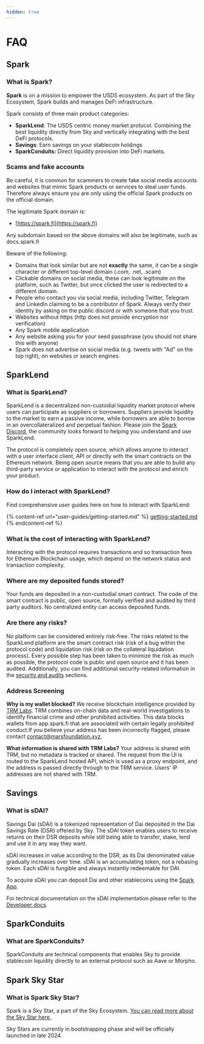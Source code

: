 ```yaml
---
hidden: true
---
```


# FAQ

## Spark

### What is Spark?

**Spark** is on a mission to empower the USDS ecosystem. As part of the Sky Ecosystem, Spark builds and manages DeFi infrastructure.

Spark consists of three main product categories:

* **SparkLend**: The USDS centric money market protocol. Combining the best liquidity directly from Sky and vertically integrating with the best DeFi protocols.
* **Savings**: Earn savings on your stablecoin holdings
* **SparkConduits:** Direct liquidity provision into DeFi markets.

### Scams and fake accounts

Be careful, it is common for scammers to create fake social media accounts and websites that mimic Spark products or services to steal user funds. Therefore always ensure you are only using the official Spark products on the official domain.

The legitimate Spark domain is:

* [https://spark.fi](https://spark.fi)

Any subdomain based on the above domains will also be legitimate, such as docs.spark.fi

Beware of the following:

* Domains that look similar but are not **exactly** the same, it can be a single character or different top-level domain (.com, .net, .scam)
* Clickable domains on social media, these can look legitimate on the platform, such as Twitter, but once clicked the user is redirected to a different domain.
* People who contact you via social media, including Twitter, Telegram and LinkedIn claiming to be a contributor of Spark. Always verify their identity by asking on the public discord or with someone that you trust.
* Websites without https (http does not provide encryption nor verification)
* Any Spark mobile application
* Any website asking you for your seed passphrase (you should not share this with anyone)&#x20;
* Spark does not advertise on social media (e.g. tweets with "Ad" on the top right), on websites or search engines.

## SparkLend

### What is SparkLend?

SparkLend is a decentralized non-custodial liquidity market protocol where users can participate as suppliers or borrowers. Suppliers provide liquidity to the market to earn a passive income, while borrowers are able to borrow in an overcollateralized and perpetual fashion. Please join the [Spark Discord](https://discord.gg/sparkdao), the community looks forward to helping you understand and use SparkLend.

The protocol is completely open source, which allows anyone to interact with a user interface client, API or directly with the smart contracts on the Ethereum network. Being open source means that you are able to build any third-party service or application to interact with the protocol and enrich your product.

### How do I interact with SparkLend?

Find comprehensive user guides here on how to interact with SparkLend:

{% content-ref url="user-guides/getting-started.md" %}
[getting-started.md](user-guides/getting-started.md)
{% endcontent-ref %}

### What is the cost of interacting with SparkLend?

Interacting with the protocol requires transactions and so transaction fees for Ethereum Blockchain usage, which depend on the network status and transaction complexity.

### Where are my deposited funds stored?

Your funds are deposited in a non-custodial smart contract. The code of the smart contract is public, open source, formally verified and audited by third party auditors. No centralized entity can access deposited funds.

### Are there any risks?

No platform can be considered entirely risk-free. The risks related to the SparkLend platform are the smart contract risk (risk of a bug within the protocol code) and liquidation risk (risk on the collateral liquidation process). Every possible step has been taken to minimize the risk as much as possible, the protocol code is public and open source and it has been audited. Additionally, you can find additional security-related information in the [security and audits](https://devs.spark.fi/security-and-audits) sections.

### Address Screening

**Why is my wallet blocked?** We receive blockchain intelligence provided by [TRM Labs](https://www.trmlabs.com/). TRM combines on-chain data and real-world investigations to identify financial crime and other prohibited activities. This data blocks wallets from app.spark.fi that are associated with certain legally prohibited conduct.If you believe your address has been incorrectly flagged, please contact [contact@marsfoundation.xyz](mailto:contact@marsfoundation.xyz).

**What information is shared with TRM Labs?** Your address is shared with TRM, but no metadata is tracked or shared. The request from the UI is routed to the SparkLend hosted API, which is used as a proxy endpoint, and the address is passed directly through to the TRM service. Users' IP addresses are not shared with TRM.

## Savings

### What is sDAI? <a href="#what-is-sdai" id="what-is-sdai"></a>

Savings Dai (sDAI) is a tokenized representation of Dai deposited in the Dai Savings Rate (DSR) offered by Sky. The sDAI token enables users to receive returns on their DSR deposits while still being able to transfer, stake, lend and use it in any way they want.

sDAI increases in value according to the DSR, as its Dai denominated value gradually increases over time. sDAI is an accumulating token, not a rebasing token. Each sDAI is fungible and always instantly redeemable for DAI.

To acquire sDAI you can deposit Dai and other stablecoins using the [Spark App](user-guides/earning-savings/).

For technical documentation on the sDAI implementation please refer to the [Developer docs](https://devs.spark.fi/sdai/technical-docs).

## SparkConduits

### What are SparkConduits?

SparkConduits are technical components that enables Sky to provide stablecoin liquidity directly to an external protocol such as Aave or Morpho.

## Spark Sky Star

### What is Spark Sky Star? <a href="#what-is-spark-subdao" id="what-is-spark-subdao"></a>

Spark is a Sky Star, a part of the Sky Ecosystem. [You can read more about the Sky Star here.](https://forum.makerdao.com/t/sky-has-arrived/24959#p-98600-spark-the-first-sky-star-14)

Sky Stars are currently in bootstrapping phase and will be officially launched in late 2024.

